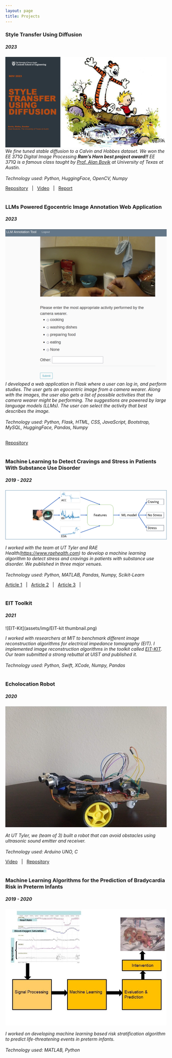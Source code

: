 ```yaml
---
layout: page
title: Projects
---
```

### Style Transfer Using Diffusion
##### 2023
![Style Transfer Using Diffusion](assets/img/style_transfer_cnh.png)
*We fine tuned stable diffusion to a Calvin and Hobbes dataset. We won the EE 371Q Digital Image Processing **Ram’s Horn best project award!!** EE 371Q is a famous class taught by [Prof. Alan Bovik](https://www.ece.utexas.edu/people/faculty/alan-bovik) at University of Texas at Austin. <br><br>
Technology used: Python, HuggingFace, OpenCV, Numpy*

[Repository](https://github.com/slokeshrestha26/dip_comics_diffusion) &nbsp;&nbsp;|&nbsp;&nbsp;
[Video](https://www.youtube.com/watch?v=kMGjOr974vE) &nbsp;&nbsp;|&nbsp;&nbsp;
[Report](http://arxiv.org/abs/2312.03993) <br><br>

### LLMs Powered Egocentric Image Annotation Web Application
##### 2023
![LLMs powered Egocentric Image](assets/img/llm_app.png)
*I developed a web application in Flask where a user can log in, and perform studies. The user gets an egocentric image from a camera wearer. Along with the images, the user also gets a list of possible activities that the camera wearer might be performing. The suggestions are powered by large language models (LLMs). The user can select the activity that best describes the image. <br><br>Technology used: Python, Flask, HTML, CSS, JavaScript, Bootstrap, MySQL, HuggingFace, Pandas, Numpy* <br><br>

[Repository](https://github.com/slokeshrestha26/llm_annotation_ui)<br><br>

### Machine Learning to Detect Cravings and Stress in Patients With Substance Use Disorder <br> 
##### 2019 - 2022
![Wearable Sensor Framework](assets/img/wearable_framework.png)
<p style = "font-size: 0.5em; text-align:center;"> </p>

*I worked with the team at UT Tyler and RAE Health(https://www.raehealth.com) to develop a machine learning algorithm to detect stress and cravings in patients with substance use disorder. We published in three major venues.<br><br>Technology used: Python, MATLAB, Pandas, Numpy, Scikit-Learn*

[Article 1](https://www.sciencedirect.com/science/article/pii/S0376871620300946) &nbsp;&nbsp;|&nbsp;&nbsp;
[Article 2](https://jpbs.hapres.com/htmls/JPBS_1370_Detail.html) &nbsp;&nbsp;|&nbsp;&nbsp;
[Article 3](https://www.ncbi.nlm.nih.gov/pmc/articles/PMC9925294/) &nbsp;&nbsp;|&nbsp;&nbsp;
<br><br>


### EIT Toolkit 
##### 2021
![EIT-Kit](assets/img/EIT-kit thumbnail.png)
<p style = "font-size: 0.5em; text-align:center;"></p>

*I worked with researchers at MIT to benchmark different image reconstruction algorithms for electrical impedance tomography (EIT). I implemented image reconstruction algorithms in the toolkit called [EIT-KIT](https://github.com/HCIELab/EIT-kit_open-source). Our team submitted a strong rebuttal at UIST and published it. <br><br>Technology used: Python, Swift, XCode, Numpy, Pandas*<br><br>

<!-- <p style = "font-size: 0.9em;"> In Proceedings of UIST 2021 (to appear)</p> -->


### Echolocation Robot 
##### 2020
![Echolocation Robot](assets/img/echo_location_robot.jpeg)

*At UT Tyler, we (team of 3) built a robot that can avoid obstacles using ultrasonic sound emitter and receiver.
<br><br>Technology used: Arduino UNO, C*

[Video](https://www.youtube.com/watch?v=5K78zUNMeq8) &nbsp;&nbsp;|&nbsp;&nbsp;
[Repository](https://github.com/slokeshrestha26/echoRobot)<br><br>


### Machine Learning Algorithms for the Prediction of Bradycardia Risk in Preterm Infants <br>

##### 2019 - 2020
![Infant Apnea](assets/img/Infant_Apnea-1.jpg)
<p style = "font-size: 0.5em; text-align:center;"></p>

*I worked on developing machine learning based risk stratification algorithm to predict life-threatening events in preterm infants.
<br><br>Technology used: MATLAB, Python*
<br><br>

<!-- todo : Insert pictures and links -->